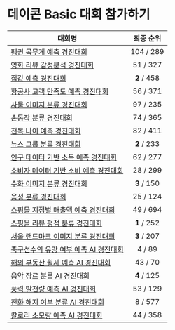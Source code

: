 # 데이콘 Basic 대회 참가하기

|대회명|최종 순위|
|-|:-:|
|[펭귄 몸무게 예측 경진대회](https://github.com/Jaesu26/dacon-basic/tree/main/뗑컨-몸무게-예측)|104 / 289|
|[영화 리뷰 감성분석 경진대회](https://github.com/Jaesu26/dacon-basic/tree/main/영화리뷰-감성-분류)|51 / 327|
|[집값 예측 경진대회](https://github.com/Jaesu26/dacon-basic/tree/main/집-가격-예측)|**2** / 458|
|[항공사 고객 만족도 예측 경진대회](https://github.com/Jaesu26/dacon-basic/tree/main/항공사-고객만족도-분류)|56 / 371|
|[사물 이미지 분류 경진대회](https://github.com/Jaesu26/dacon-basic/tree/main/사물-이미지-분류)|97 / 235|
|[손동작 분류 경진대회](https://github.com/Jaesu26/dacon-basic/tree/main/손-동작-분류)|74 / 365|
|[전복 나이 예측 경진대회](https://github.com/Jaesu26/dacon-basic/tree/main/전복-나이-예측)|82 / 411|
|[뉴스 그룹 분류 경진대회](https://github.com/Jaesu26/dacon-basic/tree/main/뉴스-그룹-분류)|**2** / 233|
|[인구 데이터 기반 소득 예측 경진대회](https://github.com/Jaesu26/dacon-basic/tree/main/인구-소득-예측)|62 / 277|
|[소비자 데이터 기반 소비 예측 경진대회](https://github.com/Jaesu26/dacon-basic/tree/main/소비자-소비-예측)|28 / 299|
|[수화 이미지 분류 경진대회](https://github.com/Jaesu26/dacon-basic/tree/main/수화-이미지-분류)|**3** / 150|
|[음성 분류 경진대회](https://github.com/Jaesu26/dacon-basic/tree/main/음성-숫자-분류)|25 / 124|
|[쇼핑몰 지점별 매출액 예측 경진대회](https://github.com/Jaesu26/dacon-basic/tree/main/쇼핑몰지점별-매출액-예측)|49 / 694|
|[쇼핑몰 리뷰 평점 분류 경진대회](https://github.com/Jaesu26/dacon-basic/tree/main/쇼핑몰리뷰-평점-분류)|**1** / 252|
|[서울 랜드마크 이미지 분류 경진대회](https://github.com/Jaesu26/dacon-basic/tree/main/서울랜드마크-이미지-분류)|**3** / 207|
|[축구선수의 유망 여부 예측 AI 경진대회](https://github.com/Jaesu26/dacon-basic/tree/main/축구선수-유망여부-분류)|4 / 89|
|[해외 부동산 월세 예측 AI 경진대회](https://github.com/Jaesu26/dacon-basic/tree/main/해외부동산-월세-예측)|43 / 70|
|[음악 장르 분류 AI 경진대회](https://github.com/Jaesu26/dacon-basic/tree/main/음악-장르-분류)|**4** / 125|
|[풍력 발전량 예측 AI 경진대회](https://github.com/Jaesu26/dacon-basic/tree/main/풍력-발전량-예측)|53 / 129|
|[전화 해지 여부 분류 AI 경진대회](https://github.com/Jaesu26/dacon-basic/tree/main/전화-해지여부-분류)|8 / 577|
|[칼로리 소모량 예측 AI 경진대회](https://github.com/Jaesu26/dacon-basic/tree/main/칼로리-소모량-예측)|44 / 358|
